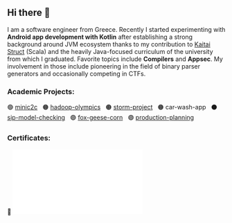 ## Hi there 👋
I am a software engineer from Greece.
Recently I started experimenting with **Android app development with Kotlin** after establishing a strong background around JVM ecosystem thanks to my contribution to [Kaitai Struct](https://kaitai.io/) (Scala) and the heavily Java-focused curriculum of the university from which I graduated.
Favorite topics include **Compilers** and **Appsec**. My involvement in those include pioneering in the field of binary parser generators and occasionally competing in CTFs.

### Academic Projects:
:green_circle: [minic2c](https://github.com/sealmove/minic2c) &nbsp;
:orange_circle: [hadoop-olympics](https://github.com/sealmove/hadoop-olympics) &nbsp;
:orange_circle: [storm-project](https://github.com/Circe-s-House/storm-project) &nbsp;
:orange_circle: car-wash-app &nbsp;
:black_circle: [sip-model-checking](https://github.com/sealmove/sip-model-checking) &nbsp;
:purple_circle: [fox-geese-corn](https://github.com/sealmove/fox-geese-corn) &nbsp;
:purple_circle: [production-planning](https://github.com/sealmove/production-planning) &nbsp;

### Certificates:
:black_flag: ![Cyber Apocalypse CTF](CTF-Cyber-Apocalypse-sealmove.pdf?raw=true "Cyber Apocalypse CTF")
